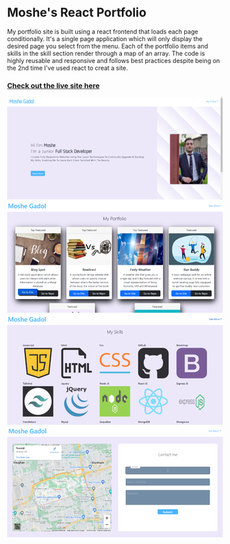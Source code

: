 # Moshe's React Portfolio

My portfolio site is built using a react frontend that loads each page conditionally. It's a single page application which will only display the desired page you select from the menu. Each of the portfolio items and skills in the skill section render through a map of an array. The code is highly reusable and responsive and follows best practices despite being on the 2nd time I've used react to creat a site.

### [Check out the live site here](https://moshe-jpg.github.io/react-portfolio/)

<img src="src\assets\sr1-about.png" alt="screenshot of project">
<img src="src\assets\sr2.png" alt="screenshot of project">
<img src="src\assets\sr3.png" alt="screenshot of project">
<img src="src\assets\sr4.png" alt="screenshot of project">